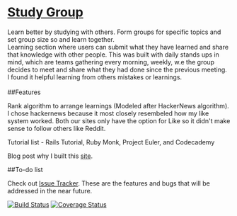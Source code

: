 # [Study Group](http://www.pairstudying.com/)


Learn better by studying with others. Form groups for specific topics
and set group size so and learn together. 
<br>
Learning section where users can submit what they have learned and share
that knowledge with other people. This was built with daily stands ups
in mind, which are teams gathering every morning, weekly, w.e the group
decides to meet and share what they had done since the previous meeting.
I found it helpful learning from others mistakes or learnings. 
<br>
<br>
##Features

Rank algorithm to arrange learnings (Modeled after HackerNews
algorithm). I chose hackernews because it most closely resembeled how my
like system worked. Both our sites only have the option for Like so it
didn't make sense to follow others like Reddit. 

Tutorial list - Rails Tutorial, Ruby Monk, Project Euler, and Codecademy

Blog post why I built this [site](http://jmoon90.github.io/blog/2014/01/18/pairstudying-launches-to-help-beginners-programmers-learn-in-a-group/).


##To-do list

Check out [Issue
Tracker](https://github.com/jmoon90/studygroup/issues?state=open). These
are the features and bugs that will be addressed in the near future.

[![Build Status](https://travis-ci.org/jmoon90/studygroup.png?branch=master)](https://travis-ci.org/jmoon90/studygroup)
[![Coverage Status](https://coveralls.io/repos/jmoon90/studygroup/badge.png)](https://coveralls.io/r/jmoon90/studygroup)
